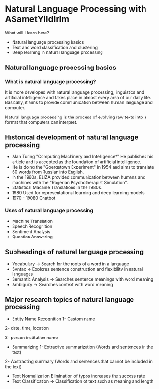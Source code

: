 # Natural Language Processing with ASametYildirim


What will I learn here?

- Natural language processing basics
- Text and word classification and clustering
- Deep learning in natural language processing

## Natural language processing basics
### What is natural language processing?
It is more developed with natural language processing, linguistics and artificial intelligence and takes place in almost every area of our daily life. Basically, it aims to provide communication between human language and computer.

Natural language processing is the process of evolving raw texts into a format that computers can interpret.



## Historical development of natural language processing
- Alan Turing "Computing Machinery and Intelligence?" He publishes his article and is accepted as the foundation of artificial intelligence.
- He is doing the "Goergetown Experiment" in 1954 and aims to translate 60 words from Russian into English.
- In the 1960s, ELIZA provided communication between humans and machines with the "Rogerian Psychotherapist Simulation".
- Statistical Machine Translations in the 1980s.
- 1980 Used for representational learning and deep learning models.
- 1970 - 19080 Chatbot

### Uses of natural language processing
- Machine Translation
- Speech Recognition
- Sentiment Analysis
- Question Answering

## Subheadings of natural language processing
- Vocabulary
-> Search for the roots of a word in a language
- Syntax
-> Explores sentence construction and flexibility in natural languages
- Semantic Analysis
-> Searches sentence meanings with word meaning
- Ambiguity
-> Searches context with word meaning

## Major research topics of natural language processing
- Entity Name Recognition
1- Custom name

2- date, time, location

3- person institution name

- Summarizing
1- Extractive summarization (Words and sentences in the text)

2- Abstracting summary (Words and sentences that cannot be included in the text)

- Text Normalization
Elimination of typos increases the success rate
- Text Classification
-> Classification of text such as meaning and length
